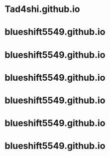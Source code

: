 # Tad4shi.github.io
# blueshift5549.github.io
# blueshift5549.github.io
# blueshift5549.github.io
# blueshift5549.github.io
# blueshift5549.github.io
# blueshift5549.github.io
